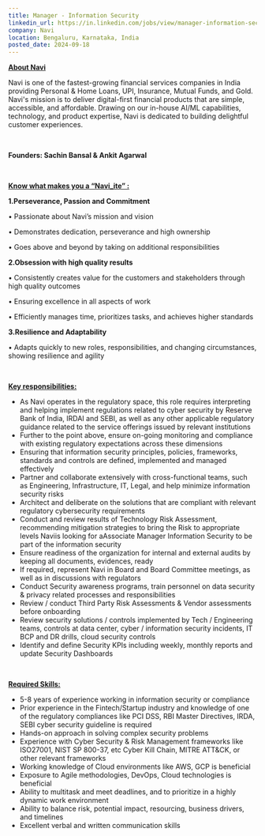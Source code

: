 ```yaml
---
title: Manager - Information Security
linkedin_url: https://in.linkedin.com/jobs/view/manager-information-security-at-navi-4026484971?position=31&pageNum=0&refId=i555y5Ux7L%2FLma0k%2BTERKw%3D%3D&trackingId=vZJS%2FUfo9Kry2iuZAd3A3g%3D%3D
company: Navi
location: Bengaluru, Karnataka, India
posted_date: 2024-09-18
---
```


<div class="description__text description__text--rich">
<section class="show-more-less-html" data-max-lines="5">
<div class="show-more-less-html__markup show-more-less-html__markup--clamp-after-5 relative overflow-hidden">
<p><strong><u>About Navi</u> </strong></p><p>Navi is one of the fastest-growing financial services companies in India providing Personal &amp; Home Loans, UPI, Insurance, Mutual Funds, and Gold. Navi's mission is to deliver digital-first financial products that are simple, accessible, and affordable. Drawing on our in-house AI/ML capabilities, technology, and product expertise, Navi is dedicated to building delightful customer experiences.</p><p><br/></p><p><strong>Founders: Sachin Bansal &amp; Ankit Agarwal </strong></p><p><br/></p><p><strong><u>Know what makes you a “Navi_ite” :</u> </strong></p><p><strong>1.Perseverance, Passion and Commitment </strong></p><p>• Passionate about Navi’s mission and vision </p><p>• Demonstrates dedication, perseverance and high ownership </p><p>• Goes above and beyond by taking on additional responsibilities </p><p><strong>2.Obsession with high quality results </strong></p><p>• Consistently creates value for the customers and stakeholders through high quality outcomes </p><p>• Ensuring excellence in all aspects of work </p><p>• Efficiently manages time, prioritizes tasks, and achieves higher standards </p><p><strong>3.Resilience and Adaptability </strong></p><p>• Adapts quickly to new roles, responsibilities, and changing circumstances, showing resilience and agility</p><p><br/></p><p><strong><u>Key responsibilities:</u></strong></p><ul><li>As Navi operates in the regulatory space, this role requires interpreting and helping implement regulations related to cyber security by Reserve Bank of India, IRDAI and SEBI, as well as any other applicable regulatory guidance related to the service offerings issued by relevant institutions</li><li>Further to the point above, ensure on-going monitoring and compliance with existing regulatory expectations across these dimensions</li><li>Ensuring that information security principles, policies, frameworks, standards and controls are defined, implemented and managed effectively</li><li>Partner and collaborate extensively with cross-functional teams, such as Engineering, Infrastructure, IT, Legal, and help minimize information security risks</li><li>Architect and deliberate on the solutions that are compliant with relevant regulatory cybersecurity requirements</li><li>Conduct and review results of Technology Risk Assessment, recommending mitigation strategies to bring the Risk to appropriate levels Naviis looking for aAssociate Manager Information Security to be part of the information security</li><li>Ensure readiness of the organization for internal and external audits by keeping all documents, evidences, ready</li><li>If required, represent Navi in Board and Board Committee meetings, as well as in discussions with regulators</li><li>Conduct Security awareness programs, train personnel on data security &amp; privacy related processes and responsibilities</li><li>Review / conduct Third Party Risk Assessments &amp; Vendor assessments before onboarding</li><li>Review security solutions / controls implemented by Tech / Engineering teams, controls at data center, cyber / information security incidents, IT BCP and DR drills, cloud security controls</li><li>Identify and define Security KPIs including weekly, monthly reports and update Security Dashboards</li></ul><p><br/></p><p><strong><u>Required Skills:</u></strong></p><ul><li>5-8 years of experience working in information security or compliance</li><li>Prior experience in the Fintech/Startup industry and knowledge of one of the regulatory compliances like PCI DSS, RBI Master Directives, IRDA, SEBI cyber security guideline is required</li><li>Hands-on approach in solving complex security problems</li><li>Experience with Cyber Security &amp; Risk Management frameworks like ISO27001, NIST SP 800-37, etc Cyber Kill Chain, MITRE ATT&amp;CK, or other relevant frameworks</li><li>Working knowledge of Cloud environments like AWS, GCP is beneficial</li><li>Exposure to Agile methodologies, DevOps, Cloud technologies is beneficial</li><li>Ability to multitask and meet deadlines, and to prioritize in a highly dynamic work environment</li><li>Ability to balance risk, potential impact, resourcing, business drivers, and timelines</li><li>Excellent verbal and written communication skills</li></ul>
</div>


<!-- --> </section>
</div>